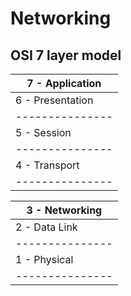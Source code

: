 # Networking

## OSI 7 layer model
| 7 - Application  |
| ---------------  |
| 6 - Presentation |
| ---------------  |
| 5 - Session      |
| ---------------  |
| 4 - Transport    | 
| ---------------  |

| 3 - Networking   |
| ---------------  |
| 2 - Data Link    |
| ---------------  |
| 1 - Physical     |
| ---------------  |